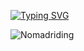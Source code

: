 [![Typing SVG](https://readme-typing-svg.demolab.com?font=Fira+Code&weight=500&size=25&pause=1000&width=435&lines=Turning+Caffeine+into+Code+)](https://git.io/typing-svg)



<p><img align="left" src="https:github-readme-stats.vercel.app/api/top-langs?username=Nomadriding&show_icons=true&locale=en&layoutt=compact" alt="Nomadriding"</p>
